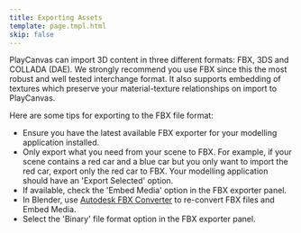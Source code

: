```yaml
---
title: Exporting Assets
template: page.tmpl.html
skip: false
---
```


PlayCanvas can import 3D content in three different formats: FBX, 3DS and COLLADA (DAE). We strongly recommend you use FBX since this the most robust and well tested interchange format. It also supports embedding of textures which preserve your material-texture relationships on import to PlayCanvas.

Here are some tips for exporting to the FBX file format:

* Ensure you have the latest available FBX exporter for your modelling application installed.
* Only export what you need from your scene to FBX. For example, if your scene contains a red car and a blue car but you only want to import the red car, export only the red car to FBX. Your modelling application should have an 'Export Selected' option.
* If available, check the 'Embed Media' option in the FBX exporter panel.
* In Blender, use [Autodesk FBX Converter][1] to re-convert FBX files and Embed Media.
* Select the 'Binary' file format option in the FBX exporter panel.

[1]: http://usa.autodesk.com/adsk/servlet/pc/item?id=10775855&siteID=123112

